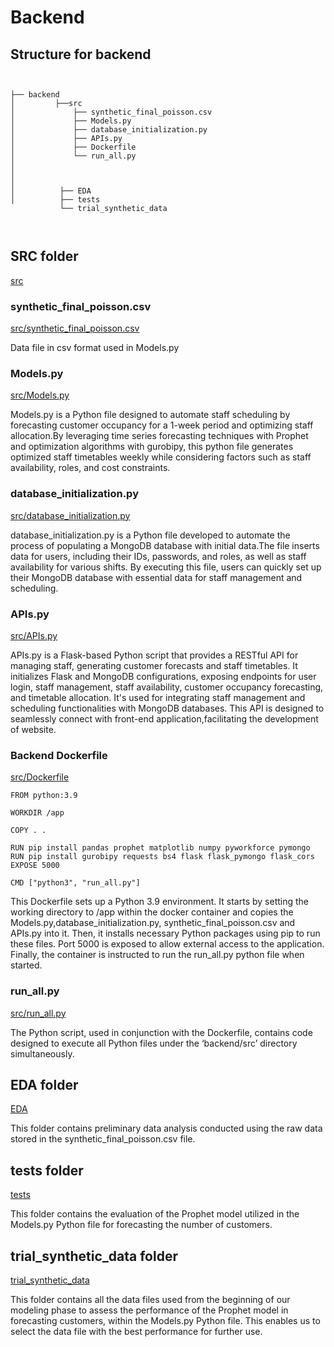 # Backend  

## Structure for backend
```


├── backend 
│         ├──src
│             ├── synthetic_final_poisson.csv
│             ├── Models.py
│             ├── database_initialization.py
│             ├── APIs.py
│             ├── Dockerfile
│             └── run_all.py
│             
│ 
│
│          ├── EDA
│          ├── tests
           └── trial_synthetic_data
          
   
```

## SRC folder 
[src](./src)

### synthetic_final_poisson.csv
[src/synthetic_final_poisson.csv](./src/synthetic_final_poisson.csv)

Data file in csv format used in Models.py

### Models.py
[src/Models.py](./src/Models.py)

Models.py is a Python file designed to automate staff scheduling by forecasting customer occupancy for a 1-week period and optimizing staff allocation.By leveraging time series forecasting techniques with Prophet and optimization algorithms with gurobipy, this python file generates optimized staff timetables weekly while considering factors such as staff availability, roles, and cost constraints.

### database_initialization.py
[src/database_initialization.py](./src/database_initialization.py)

database_initialization.py is a Python file developed to automate the process of populating a MongoDB database with initial data.The file inserts data for users, including their IDs, passwords, and roles, as well as staff availability for various shifts. By executing this file, users can quickly set up their MongoDB database with essential data for staff management and scheduling. 

### APIs.py
[src/APIs.py](./src/APIs.py)

APIs.py is a Flask-based Python script that provides a RESTful API for managing staff, generating customer forecasts and staff timetables. It initializes Flask and MongoDB configurations, exposing endpoints for user login, staff management, staff availability, customer occupancy forecasting, and timetable allocation. It's used for integrating staff management and scheduling functionalities with MongoDB databases. This API is designed to seamlessly connect with front-end application,facilitating the development of website.


### Backend Dockerfile 
[src/Dockerfile](./src/Dockerfile)
```
FROM python:3.9

WORKDIR /app

COPY . .

RUN pip install pandas prophet matplotlib numpy pyworkforce pymongo
RUN pip install gurobipy requests bs4 flask flask_pymongo flask_cors
EXPOSE 5000

CMD ["python3", "run_all.py"]

```
This Dockerfile sets up a Python 3.9 environment. It starts by setting the working directory to /app within the docker container and copies the Models.py,database_initialization.py, synthetic_final_poisson.csv and APIs.py into it. Then, it installs necessary Python packages using pip to run these files. Port 5000 is exposed to allow external access to the application. Finally, the container is instructed to run the run_all.py python file when started.

### run_all.py
[src/run_all.py](./src/run_all.py)

The Python script, used in conjunction with the Dockerfile, contains code designed to execute all Python files under the ‘backend/src’ directory simultaneously.

## EDA folder
[EDA](./EDA)

This folder contains preliminary data analysis conducted using the raw data stored in the synthetic_final_poisson.csv file.

## tests folder
[tests](./tests)

This folder contains the evaluation of the Prophet model utilized in the Models.py Python file for forecasting the number of customers.

## trial_synthetic_data folder 
[trial_synthetic_data](./trial_synthetic_data)

This folder contains all the data files used from the beginning of our modeling phase to assess the performance of the Prophet model in forecasting customers, within the Models.py Python file. This enables us to select the data file with the best performance for further use.














